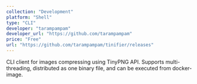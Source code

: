 ```yaml
---
collection: "Development"
platform: "Shell"
type: "CLI"
developer: "tarampampam"
developer_url: "https://github.com/tarampampam"
price: "Free"
url: "https://github.com/tarampampam/tinifier/releases"
---
```


CLI client for images compressing using TinyPNG API. Supports multi-threading,
distributed as one binary file, and can be executed from docker-image.
